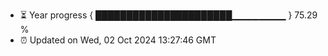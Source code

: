 - ⏳ Year progress { ██████████████████████▁▁▁▁▁▁▁▁ } 75.29 %
- ⏰ Updated on Wed, 02 Oct 2024 13:27:46 GMT

